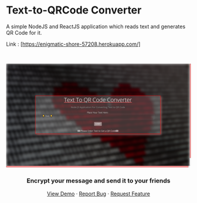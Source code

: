 # Text-to-QRCode Converter

A simple NodeJS and ReactJS application which reads text and generates QR Code for it.

Link : [https://enigmatic-shore-57208.herokuapp.com/]

<br />
<p align="center">
  <a href="https://enigmatic-shore-57208.herokuapp.com/">
    <img src="./Preview.png" alt="qrcode-generator-app">
  </a>

  <h3 align="center">Encrypt your message and send it to your friends</h3>

  <p align="center">
    <a href="https://enigmatic-shore-57208.herokuapp.com/">View Demo</a>
    ·
    <a href="https://github.com/aditya109/qrcode-generator-app/issues/new">Report Bug</a>
    ·
    <a href="https://github.com/aditya109/qrcode-generator-app/issues/new">Request Feature</a>
  </p>
</p>

